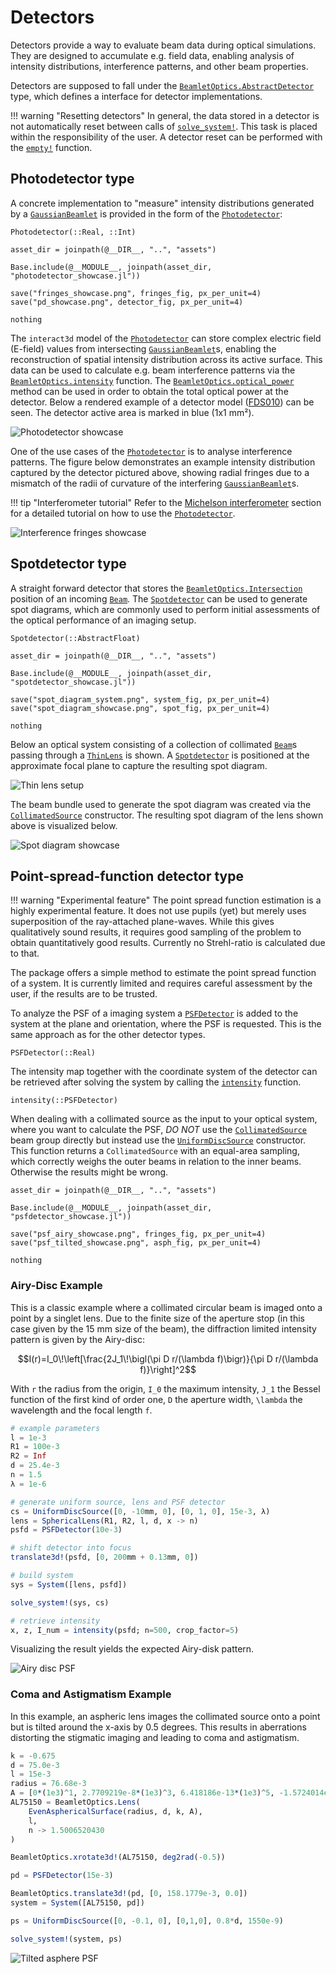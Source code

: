 # Detectors

Detectors provide a way to evaluate beam data during optical simulations. They are designed to accumulate e.g. field data, enabling analysis of intensity distributions, interference patterns, and other beam properties.

Detectors are supposed to fall under the [`BeamletOptics.AbstractDetector`](@ref) type, which defines a interface for detector implementations.

!!! warning "Resetting detectors"
    In general, the data stored in a detector is not automatically reset between calls of [`solve_system!`](@ref). This task is placed within the responsibility of the user. A detector reset can be performed with the [`empty!`](@ref) function.

## Photodetector type

A concrete implementation to "measure" intensity distributions generated by a [`GaussianBeamlet`](@ref) is provided in the form of the [`Photodetector`](@ref):

```@docs; canonical=false
Photodetector(::Real, ::Int)
```

```@eval
asset_dir = joinpath(@__DIR__, "..", "assets")

Base.include(@__MODULE__, joinpath(asset_dir, "photodetector_showcase.jl"))

save("fringes_showcase.png", fringes_fig, px_per_unit=4)
save("pd_showcase.png", detector_fig, px_per_unit=4)

nothing
```

The `interact3d` model of the [`Photodetector`](@ref) can store complex electric field (E-field) values from intersecting [`GaussianBeamlet`](@ref)s, enabling the reconstruction of spatial intensity distribution across its active surface. This data can be used to calculate e.g. beam interference patterns via the [`BeamletOptics.intensity`](@ref) function. The [`BeamletOptics.optical_power`](@ref) method can be used in order to obtain the total optical power at the detector. Below a rendered example of a detector model ([FDS010](https://www.thorlabs.com/thorproduct.cfm?partnumber=FDS010)) can be seen. The detector active area is marked in blue (1x1 mm²). 

![Photodetector showcase](pd_showcase.png)

One of the use cases of the [`Photodetector`](@ref) is to analyse interference patterns. The figure below demonstrates an example intensity distribution captured by the detector pictured above, showing radial fringes due to a mismatch of the radii of curvature of the interfering [`GaussianBeamlet`](@ref)s.

!!! tip "Interferometer tutorial"
    Refer to the [Michelson interferometer](@ref) section for a detailed tutorial on how to use the [`Photodetector`](@ref).

![Interference fringes showcase](fringes_showcase.png)

## Spotdetector type

A straight forward detector that stores the [`BeamletOptics.Intersection`](@ref) position of an incoming [`Beam`](@ref). The [`Spotdetector`](@ref) can be used to generate spot diagrams, which are commonly used to perform initial assessments of the optical performance of an imaging setup.

```@docs; canonical=false
Spotdetector(::AbstractFloat)
```

```@eval
asset_dir = joinpath(@__DIR__, "..", "assets")

Base.include(@__MODULE__, joinpath(asset_dir, "spotdetector_showcase.jl"))

save("spot_diagram_system.png", system_fig, px_per_unit=4)
save("spot_diagram_showcase.png", spot_fig, px_per_unit=4)

nothing
```

Below an optical system consisting of a collection of collimated [`Beam`](@ref)s passing through a [`ThinLens`](@ref) is shown. A [`Spotdetector`](@ref) is positioned at the approximate focal plane to capture the resulting spot diagram.

![Thin lens setup](spot_diagram_system.png)

The beam bundle used to generate the spot diagram was created via the [`CollimatedSource`](@ref) constructor. The resulting spot diagram of the lens shown above is visualized below.

![Spot diagram showcase](spot_diagram_showcase.png)

## Point-spread-function detector type

!!! warning "Experimental feature"
    The point spread function estimation is a highly experimental feature. It does not use
    pupils (yet) but merely uses superposition of the ray-attached plane-waves. While this
    gives qualitatively sound results, it requires good sampling of the problem to obtain
    quantitatively good results. Currently no Strehl-ratio is calculated due to that.

The package offers a simple method to estimate the point spread function of a system. It is 
currently limited and requires careful assessment by the user, if the results are to be trusted.

To analyze the PSF of a imaging system a [`PSFDetector`](@ref) is added to the system at the plane
and orientation, where the PSF is requested. This is the same approach as for the other detector types.

```@docs; canonical=false
PSFDetector(::Real)
```

The intensity map together with the coordinate system of the detector can be retrieved after solving the system by calling the [`intensity`](@ref) function.

```@docs; canonical=false
intensity(::PSFDetector)
```

When dealing with a collimated source as the input to your optical system, where you want to calculate the PSF, *DO NOT* use the [`CollimatedSource`](@ref) beam group directly but instead use
the [`UniformDiscSource`](@ref) constructor. This function returns a `CollimatedSource` with an equal-area sampling, which correctly weighs the outer beams in relation to the inner beams. Otherwise the results might be wrong.


```@eval
asset_dir = joinpath(@__DIR__, "..", "assets")

Base.include(@__MODULE__, joinpath(asset_dir, "psfdetector_showcase.jl"))

save("psf_airy_showcase.png", fringes_fig, px_per_unit=4)
save("psf_tilted_showcase.png", asph_fig, px_per_unit=4)

nothing
```

### Airy-Disc Example

This is a classic example where a collimated circular beam is imaged onto a point by a singlet lens.
Due to the finite size of the aperture stop (in this case given by the 15 mm size of the beam), the diffraction
limited intensity pattern is given by the Airy-disc:

```math
I(r)=I_0\!\left[\frac{2J_1\!\bigl(\pi D r/(\lambda f)\bigr)}{\pi D r/(\lambda f)}\right]^2
```

With ``r`` the radius from the origin, ``I_0`` the maximum intensity, ``J_1`` the Bessel function of the first kind of order one, ``D`` the aperture width, ``\lambda`` the wavelength and the focal length ``f``.

```julia
# example parameters
l = 1e-3
R1 = 100e-3
R2 = Inf
d = 25.4e-3
n = 1.5
λ = 1e-6

# generate uniform source, lens and PSF detector
cs = UniformDiscSource([0, -10mm, 0], [0, 1, 0], 15e-3, λ)
lens = SphericalLens(R1, R2, l, d, x -> n)
psfd = PSFDetector(10e-3)

# shift detector into focus
translate3d!(psfd, [0, 200mm + 0.13mm, 0])

# build system
sys = System([lens, psfd])

solve_system!(sys, cs)

# retrieve intensity
x, z, I_num = intensity(psfd; n=500, crop_factor=5)
```

Visualizing the result yields the expected Airy-disk pattern.

![Airy disc PSF](psf_airy_showcase.png)

### Coma and Astigmatism Example

In this example, an aspheric lens images the collimated source onto a point but is tilted around the x-axis by 0.5 degrees.
This results in aberrations distorting the stigmatic imaging and leading to coma and astigmatism.

```julia
k = -0.675
d = 75.0e-3
l = 15e-3
radius = 76.68e-3
A = [0*(1e3)^1, 2.7709219e-8*(1e3)^3, 6.418186e-13*(1e3)^5, -1.5724014e-17*(1e3)^7, -2.7768768e-21*(1e3)^9, -2.590162e-25*(1e3)^11]
AL75150 = BeamletOptics.Lens(
    EvenAsphericalSurface(radius, d, k, A),
    l,
    n -> 1.5006520430
)

BeamletOptics.xrotate3d!(AL75150, deg2rad(-0.5))

pd = PSFDetector(15e-3)

BeamletOptics.translate3d!(pd, [0, 158.1779e-3, 0.0])
system = System([AL75150, pd])

ps = UniformDiscSource([0, -0.1, 0], [0,1,0], 0.8*d, 1550e-9)

solve_system!(system, ps)
```

![Tilted asphere PSF](psf_tilted_showcase.png)